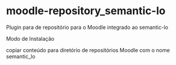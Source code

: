 moodle-repository_semantic-lo
=============================

Plugin para de repositório para o Moodle integrado ao semantic-lo

Modo de Instalação

copiar conteúdo para diretório de repositórios Moodle com o nome semantic_lo
